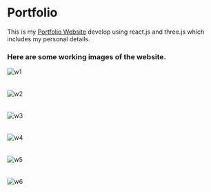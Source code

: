 # Portfolio

This is my [Portfolio Website](https://kartikramchandani.netlify.app/) develop using react.js and three.js which includes my personal details.

### Here are some working images of the website.
![w1](https://github.com/kartikRam/Portfolio/assets/61222981/170513f3-a725-4f32-b980-333228b4165f)<br><br><br>
![w2](https://github.com/kartikRam/Portfolio/assets/61222981/ecdc2a26-f36e-4ac7-bec7-9eaa3be90063)<br><br><br>
![w3](https://github.com/kartikRam/Portfolio/assets/61222981/5d3f2407-a208-4014-9d61-aec48adbb9a0)<br><br><br>
![w4](https://github.com/kartikRam/Portfolio/assets/61222981/89edbfd9-ce5b-48fc-9c27-1a6d2103dc17)<br><br><br>
![w5](https://github.com/kartikRam/Portfolio/assets/61222981/1c78bb1e-0279-480e-a946-81aafd7daa7a)<br><br><br>
![w6](https://github.com/kartikRam/Portfolio/assets/61222981/8bc601dc-d43e-4adc-95c6-d4f51179ca68)
